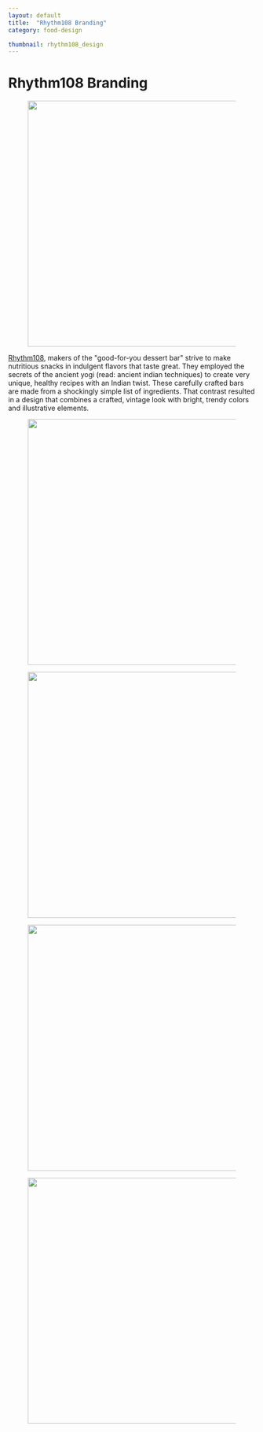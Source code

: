 ```yaml
---
layout: default
title:  "Rhythm108 Branding"
category: food-design

thumbnail: rhythm108_design
---
```


# Rhythm108 Branding

<figure>
	<img src="{{ site.baseurl}}/images/rhythm108_design_01.jpg" width="790" height="500">
	<figcaption></figcaption>
</figure>

[Rhythm108](http://rhythm108.com/), makers of the "good-for-you dessert bar" strive to make nutritious snacks in indulgent flavors that taste great. They employed the secrets of the ancient yogi (read: ancient indian techniques) to create very unique, healthy recipes with an Indian twist. These carefully crafted bars are made from a shockingly simple list of ingredients. That contrast resulted in a design that combines a crafted, vintage look with bright, trendy colors and illustrative elements.

<figure>
	<img src="{{ site.baseurl}}/images/rhythm108_design_02.jpg" width="790" height="500">
	<figcaption></figcaption>
</figure>

<figure>
	<img src="{{ site.baseurl}}/images/rhythm108_design_03.jpg" width="790" height="500">
	<figcaption></figcaption>
</figure>

<figure>
	<img src="{{ site.baseurl}}/images/rhythm108_design_04.jpg" width="790" height="500">
	<figcaption></figcaption>
</figure>

<figure>
	<img src="{{ site.baseurl}}/images/rhythm108_design_05.jpg" width="790" height="500">
	<figcaption></figcaption>
</figure>
